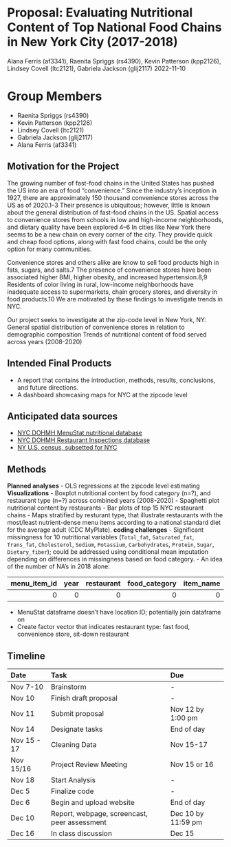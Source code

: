 Proposal: Evaluating Nutritional Content of Top National Food Chains in
New York City (2017-2018)
================
Alana Ferris (af3341), Raenita Spriggs (rs4390), Kevin Patterson
(kpp2126), Lindsey Covell (ltc2121), Gabriela Jackson (glij2117)
2022-11-10

# Group Members

-   Raenita Spriggs (rs4390)
-   Kevin Patterson (kpp2126)
-   Lindsey Covell (ltc2121)
-   Gabriela Jackson (glij2117)
-   Alana Ferris (af3341)

## Motivation for the Project

The growing number of fast-food chains in the United States has pushed
the US into an era of food “convenience.” Since the industry’s inception
in 1927, there are approximately 150 thousand convenience stores across
the US as of 2020.1–3 Their presence is ubiquitous; however, little is
known about the general distribution of fast-food chains in the US.
Spatial access to convenience stores from schools in low and high-income
neighborhoods, and dietary quality have been explored 4–6 In cities like
New York there seems to be a new chain on every corner of the city. They
provide quick and cheap food options, along with fast food chains, could
be the only option for many communities.

Convenience stores and others alike are know to sell food products high
in fats, sugars, and salts.7 The presence of convenience stores have
been associated higher BMI, higher obesity, and increased
hypertension.8,9 Residents of color living in rural, low-income
neighborhoods have inadequate access to supermarkets, chain grocery
stores, and diversity in food products.10 We are motivated by these
findings to investigate trends in NYC.

Our project seeks to investigate at the zip-code level in New York, NY:
General spatial distribution of convenience stores in relation to
demographic composition Trends of nutritional content of food served
across years (2008-2020)

## Intended Final Products

-   A report that contains the introduction, methods, results,
    conclusions, and future directions.
-   A dashboard showcasing maps for NYC at the zipcode level

## Anticipated data sources

-   [NYC DOHMH MenuStat nutritional
    database](https://www.menustat.org/data.html)
-   [NYC DOHMH Restaurant Inspections
    database](https://data.cityofnewyork.us/Health/Restaurants-rolled-up-/59dk-tdhz/data)
-   [NY U.S. census, subsetted for
    NYC](https://www.nyc.gov/site/doh/data/data-sets/new-york-city-health-and-nutrition-examination-survey-documentation.page)

## Methods

**Planned analyses** - OLS regressions at the zipcode level estimating  
**Visualizations** - Boxplot nutritional content by food category (n=?),
and restaurant type (n=?) across combined years (2008-2020) - Spaghetti
plot nutritional content by restaurants - Bar plots of top 15 NYC
restaurant chains - Maps stratified by resturant type, that illustrate
restaurants with the most/least nutrient-dense menu items according to a
national standard diet for the average adult (CDC MyPlate). **coding
challenges** - Significant missingness for 10 nutritional variables
(`Total_fat`, `Saturated_fat`, `Trans_fat`, `Cholesterol`, `Sodium`,
`Potassium`, `Carbohydrates`, `Protein`, `Sugar`, `Dietary_fiber`);
could be addressed using conditional mean imputation depending on
differences in missingness based on food category. - An idea of the
number of NA’s in 2018 alone:

| menu_item_id | year | restaurant | food_category | item_name | item_description | serving_size | serving_size_text | serving_size_unit | serving_size_household | calories | total_fat | saturated_fat | trans_fat | cholesterol | sodium | potassium | carbohydrates | protein | sugar | dietary_fiber | calories_100g | total_fat_100g | saturated_fat_100g | trans_fat_100g | cholesterol_100g | sodium_100g | potassium_100g | carbohydrates_100g | protein_100g | sugar_100g | dietary_fiber_100g | calories_text | total_fat_text | saturated_fat_text | trans_fat_text | cholesterol_text | sodium_text | potassium_text | carbohydrates_text | protein_text | sugar_text | dietary_fiber_text | kids_meal | limited_time_offer | regional | shareable |
|-------------:|-----:|-----------:|--------------:|----------:|-----------------:|-------------:|------------------:|------------------:|-----------------------:|---------:|----------:|--------------:|----------:|------------:|-------:|----------:|--------------:|--------:|------:|--------------:|--------------:|---------------:|-------------------:|---------------:|-----------------:|------------:|---------------:|-------------------:|-------------:|-----------:|-------------------:|--------------:|---------------:|-------------------:|---------------:|-----------------:|------------:|---------------:|-------------------:|-------------:|-----------:|-------------------:|----------:|-------------------:|---------:|----------:|
|            0 |    0 |          0 |             0 |         0 |                0 |        18237 |             30120 |             18225 |                  22061 |     3496 |      3695 |          3708 |      5147 |        4089 |   3572 |     29682 |          3867 |    3899 |  4080 |          4195 |         18545 |          18675 |              18677 |          19534 |            18739 |       18552 |          29855 |              18721 |        18745 |      18667 |              18786 |         29950 |          30120 |              30120 |          30120 |            29967 |       30120 |          30120 |              29833 |        29933 |      29883 |              29786 |         0 |                  0 |        0 |         0 |

-   MenuStat dataframe doesn’t have location ID; potentially join
    dataframe on
-   Create factor vector that indicates restaurant type: fast food,
    convenience store, sit-down restaurant

## Timeline

| Date        | Task                                         | Due                |
|:------------|:---------------------------------------------|:-------------------|
| Nov 7-10    | Brainstorm                                   | \-                 |
| Nov 10      | Finish draft proposal                        | \-                 |
| Nov 11      | Submit proposal                              | Nov 12 by 1:00 pm  |
| Nov 14      | Designate tasks                              | End of day         |
| Nov 15 - 17 | Cleaning Data                                | Nov 15-17          |
| Nov 15/16   | Project Review Meeting                       | Nov 15 or 16       |
| Nov 18      | Start Analysis                               | \-                 |
| Dec 5       | Finalize code                                | \-                 |
| Dec 6       | Begin and upload website                     | End of day         |
| Dec 10      | Report, webpage, screencast, peer assessment | Dec 10 by 11:59 pm |
| Dec 16      | In class discussion                          | Dec 15             |
